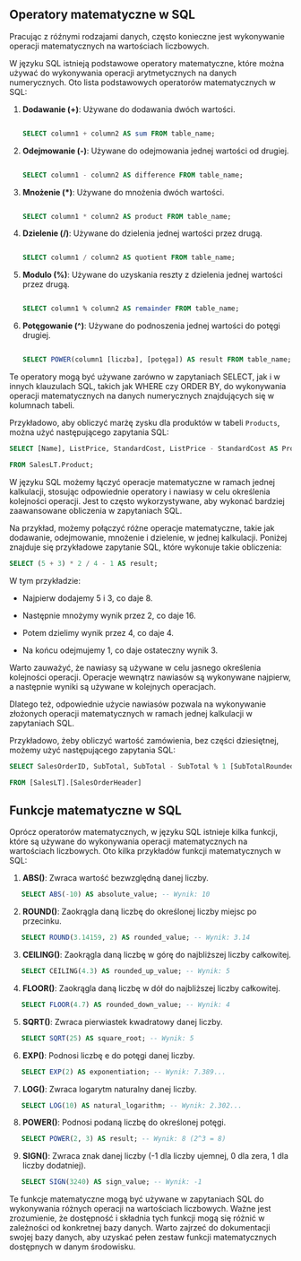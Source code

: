 ## Operatory matematyczne w SQL

Pracując z róźnymi rodzajami danych, często konieczne jest wykonywanie operacji matematycznych na wartościach liczbowych.


W języku SQL istnieją podstawowe operatory matematyczne, które można używać do wykonywania operacji arytmetycznych na danych numerycznych. Oto lista podstawowych operatorów matematycznych w SQL:

1. **Dodawanie (+)**: Używane do dodawania dwóch wartości.

   ```sql
   SELECT column1 + column2 AS sum FROM table_name;
   ```

2. **Odejmowanie (-)**: Używane do odejmowania jednej wartości od drugiej.

   ```sql
   SELECT column1 - column2 AS difference FROM table_name;
   ```

3. **Mnożenie (*)**: Używane do mnożenia dwóch wartości.

   ```sql
   SELECT column1 * column2 AS product FROM table_name;
   ```

4. **Dzielenie (/)**: Używane do dzielenia jednej wartości przez drugą.

   ```sql
   SELECT column1 / column2 AS quotient FROM table_name;
   ```

5. **Modulo (%)**: Używane do uzyskania reszty z dzielenia jednej wartości przez drugą.

   ```sql
   SELECT column1 % column2 AS remainder FROM table_name;
   ```

6. **Potęgowanie (^)**: Używane do podnoszenia jednej wartości do potęgi drugiej.

   ```sql
   SELECT POWER(column1 [liczba], [potęga]) AS result FROM table_name;
   ```

Te operatory mogą być używane zarówno w zapytaniach SELECT, jak i w innych klauzulach SQL, takich jak WHERE czy ORDER BY, do wykonywania operacji matematycznych na danych numerycznych znajdujących się w kolumnach tabeli.


Przykładowo, aby obliczyć marżę zysku dla produktów w tabeli `Products`, można użyć następującego zapytania SQL:




```sql
SELECT [Name], ListPrice, StandardCost, ListPrice - StandardCost AS ProfitMargin
FROM SalesLT.Product;
```

W języku SQL możemy łączyć operacje matematyczne w ramach jednej kalkulacji, stosując odpowiednie operatory i nawiasy w celu określenia kolejności operacji. Jest to często wykorzystywane, aby wykonać bardziej zaawansowane obliczenia w zapytaniach SQL.

Na przykład, możemy połączyć różne operacje matematyczne, takie jak dodawanie, odejmowanie, mnożenie i dzielenie, w jednej kalkulacji. Poniżej znajduje się przykładowe zapytanie SQL, które wykonuje takie obliczenia:




```sql
SELECT (5 + 3) * 2 / 4 - 1 AS result;

```



W tym przykładzie:
- Najpierw dodajemy 5 i 3, co daje 8.
- Następnie mnożymy wynik przez 2, co daje 16.
- Potem dzielimy wynik przez 4, co daje 4.
- Na końcu odejmujemy 1, co daje ostateczny wynik 3.

Warto zauważyć, że nawiasy są używane w celu jasnego określenia kolejności operacji. Operacje wewnątrz nawiasów są wykonywane najpierw, a następnie wyniki są używane w kolejnych operacjach.

Dlatego też, odpowiednie użycie nawiasów pozwala na wykonywanie złożonych operacji matematycznych w ramach jednej kalkulacji w zapytaniach SQL.

Przykładowo, żeby obliczyć wartość zamówienia, bez części dziesiętnej, możemy użyć następującego zapytania SQL:




```sql
SELECT SalesOrderID, SubTotal, SubTotal - SubTotal % 1 [SubTotalRounded]
FROM [SalesLT].[SalesOrderHeader]
```

## Funkcje matematyczne w SQL

Oprócz operatorów matematycznych, w języku SQL istnieje kilka funkcji, które są używane do wykonywania operacji matematycznych na wartościach liczbowych. Oto kilka przykładów funkcji matematycznych w SQL:


1. **ABS()**: Zwraca wartość bezwzględną danej liczby.




```sql
   SELECT ABS(-10) AS absolute_value; -- Wynik: 10

```


2. **ROUND()**: Zaokrągla daną liczbę do określonej liczby miejsc po przecinku.




```sql
   SELECT ROUND(3.14159, 2) AS rounded_value; -- Wynik: 3.14

```


3. **CEILING()**: Zaokrągla daną liczbę w górę do najbliższej liczby całkowitej.




```sql
   SELECT CEILING(4.3) AS rounded_up_value; -- Wynik: 5

```


4. **FLOOR()**: Zaokrągla daną liczbę w dół do najbliższej liczby całkowitej.




```sql
   SELECT FLOOR(4.7) AS rounded_down_value; -- Wynik: 4

```


5. **SQRT()**: Zwraca pierwiastek kwadratowy danej liczby.




```sql
   SELECT SQRT(25) AS square_root; -- Wynik: 5

```


6. **EXP()**: Podnosi liczbę e do potęgi danej liczby.




```sql
   SELECT EXP(2) AS exponentiation; -- Wynik: 7.389...

```


7. **LOG()**: Zwraca logarytm naturalny danej liczby.




```sql
   SELECT LOG(10) AS natural_logarithm; -- Wynik: 2.302...

```


8. **POWER()**: Podnosi podaną liczbę do określonej potęgi.




```sql
   SELECT POWER(2, 3) AS result; -- Wynik: 8 (2^3 = 8)

```


9. **SIGN()**: Zwraca znak danej liczby (-1 dla liczby ujemnej, 0 dla zera, 1 dla liczby dodatniej).




```sql
   SELECT SIGN(3240) AS sign_value; -- Wynik: -1

```


Te funkcje matematyczne mogą być używane w zapytaniach SQL do wykonywania różnych operacji na wartościach liczbowych. Ważne jest zrozumienie, że dostępność i składnia tych funkcji mogą się różnić w zależności od konkretnej bazy danych. Warto zajrzeć do dokumentacji swojej bazy danych, aby uzyskać pełen zestaw funkcji matematycznych dostępnych w danym środowisku.
